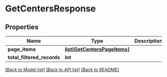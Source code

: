 # GetCentersResponse

## Properties
Name | Type | Description | Notes
------------ | ------------- | ------------- | -------------
**page_items** | [**list[GetCentersPageItems]**](GetCentersPageItems.md) |  | [optional] 
**total_filtered_records** | **int** |  | [optional] 

[[Back to Model list]](../README.md#documentation-for-models) [[Back to API list]](../README.md#documentation-for-api-endpoints) [[Back to README]](../README.md)

